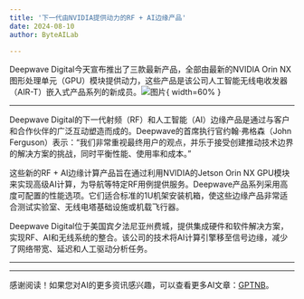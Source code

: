 ```yaml
---
title: '下一代由NVIDIA提供动力的RF + AI边缘产品'
date: 2024-08-10
author: ByteAILab

---
```


Deepwave Digital今天宣布推出了三款最新产品，全部由最新的NVIDIA Orin NX图形处理单元（GPU）模块提供动力，这些产品是该公司人工智能无线电收发器（AIR-T）嵌入式产品系列的新成员。![图片](https://ai-techpark.com/wp-content/uploads/2024/08/Next-Ge-960x540.jpg){ width=60% }

---


Deepwave Digital的下一代射频（RF）和人工智能（AI）边缘产品是通过与客户和合作伙伴的广泛互动塑造而成的。Deepwave的首席执行官约翰·弗格森（John Ferguson）表示：“我们非常重视最终用户的观点，并乐于接受创建推动技术边界的解决方案的挑战，同时平衡性能、使用率和成本。”

这些新的RF + AI边缘计算产品旨在通过利用NVIDIA的Jetson Orin NX GPU模块来实现高级AI计算，为导航等特定RF用例提供服务。Deepwave产品系列采用高度可配置的性能选项。它们适合标准的1U机架安装机箱，使这些边缘产品非常适合测试实验室、无线电塔基础设施或机载飞行器。

Deepwave Digital位于美国宾夕法尼亚州费城，提供集成硬件和软件解决方案，实现RF、AI和无线系统的整合。该公司的技术将AI计算引擎移至信号边缘，减少了网络带宽、延迟和人工驱动分析任务。


---
---
感谢阅读！如果您对AI的更多资讯感兴趣，可以查看更多AI文章：[GPTNB](https://gptnb.com)。